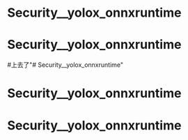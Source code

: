 # Security__yolox_onnxruntime
# Security__yolox_onnxruntime
#上去了"# Security__yolox_onnxruntime" 
# Security__yolox_onnxruntime
# Security__yolox_onnxruntime

